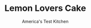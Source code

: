 ---
layout: ../../layouts/MarkdownPostLayout.astro
title: Lemon Lovers Cake
author: America's Test Kitchen
pubDate: 2023-03-15
description: "A lemon layer cake is an elegant way to greet spring. Like the season, lemon cake can resemble either a lion or a lamb. With potent citrus punches in the cake, frosting, lemon curd topping, and candied lemon garnish, our cake positively roars."
image_url: https://res.cloudinary.com/hksqkdlah/image/upload/ar_1:1,c_fill,dpr_2.0,f_auto,fl_lossy.progressive.strip_profile,g_faces:auto,q_auto:low,w_344/5870_sfs-am07-opn-4c-lemoncake4-290884
tags: ["Desserts or Baked Goods","Cakes","Fruit Desserts","Great American Cakes"]
calories: 9018
protein: 2
carbohydrates: 36
fats: 
fiber: 
ingredients: ["1 recipe, recipe batter (enough to make two 9-inch layer cakes)","2 tablespoons, grated zest plus 1/4 cup juice from 2 lemons","3 cups, vanilla buttercream frosting","1 (4-ounce) chunk, white chocolate","2 cups, lemon curd, jarred or homemade",", Sugared lemon slices (optional)"]
serves: 28
time: "2½ hours, plus 2 hours cooling"
instructions: ["For the cake: Prepare the cake batter, then stir 1 tablespoon lemon zest into batter. Divide batter between 2 greased and floured 9-inch cake pans and bake as directed. Cool cakes in pans 10 minutes, then turn out onto rack to cool completely.","For the frosting: Stir 1 tablespoon lemon zest and juice into buttercream.","For the chocolate curls: Heat chocolate in microwave on lowest power until exterior just begins to feel sticky, 10 to 20 seconds. Run vegetable peeler along one side of chocolate to create curls. (Don't worry if some curls break—they'll still look attractive piled on the cake.)","To assemble the cake: Slice cake layers in half, creating 4 layers. Place 1 cake round on serving platter. Spread 1/2 cup frosting over cake. Repeat twice more with 2 cake rounds and 1/2 cup frosting per layer. Top with final cake round. Spread 1 1/4 cups frosting on sides of cake, then spread remaining frosting in 2-inch band on top of cake, leaving center of cake bare. Spread lemon curd on center of cake, using spoon to bring curd to edge of frosting. Arrange chocolate curls in frosting on top of cake and press lemon slices around bottom edge of cake."]
nutrition: ["55 mg Potassium","81 mg Phosphorus","51 mg Calcium","1 mg Iron","4 mg Magnesium","128 mg Sodium","18 g Fat","5 g Monounsaturated","1 mg Vitamin C","89 mg Cholesterol","11 g Saturated","15 µg Folic acid","12 µg Folate (food)","27 g Sugars","1 µg Vitamin K","21 g Water","36 g Carbs","38 µg Folate equivalent (total)","2 g Protein","159 µg Vitamin A","322 kcal Energy","26 g Sugars, added","9018 calories"]
notes: "A lemon layer cake is an elegant way to greet spring. Like the season, lemon cake can resemble either a lion or a lamb. With potent citrus punches in the cake, frosting, lemon curd topping, and candied lemon garnish, our cake positively roars."
---